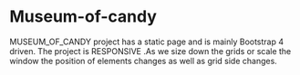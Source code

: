 # Museum-of-candy
MUSEUM_OF_CANDY project has a static page and is mainly Bootstrap 4 driven. The project is RESPONSIVE .As we size down the grids or scale the window the position of elements changes as well as grid side changes.
